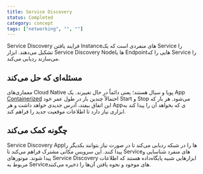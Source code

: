 ```yaml
---
title: Service Discovery
status: Completed
category: concept
tags: ["networking", "", ""]
---
```


Service Discovery فرایند یافتن Instanceهای منفردی است که یک Service را تشکیل می‌دهند. ابزار Service Discovery Nodeها یا Endpointهایی را که Service را می‌سازند ردیابی می‌کند.

## مسئله‌ای که حل می‌کند

معماری‌های Cloud Native پویا و سیال هستند؛ یعنی دائماً در حال تغییرند. یک App [Containerized](/containerization/) احتمالاً چندین بار در طول عمر خود Start و Stop می‌شود. هر بار که این اتفاق بیفتد، آدرس جدیدی خواهد داشت و هر Appی که بخواهد آن را پیدا کند به ابزاری نیاز دارد تا اطلاعات موقعیت جدید را فراهم کند.

## چگونه کمک می‌کند

Service Discovery Appها را در شبکه ردیابی می‌کند تا در صورت نیاز بتوانند یکدیگر را پیدا کنند. این سرویس مکانی مشترک فراهم می‌کند تا Serviceهای منفرد شناسایی و پیدا شوند. موتورهای Service Discovery ابزارهایی شبیه پایگاه‌داده هستند که اطلاعات مربوط به Serviceهای موجود و نحوه یافتن آن‌ها را ذخیره می‌کنند.
